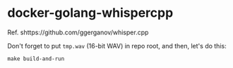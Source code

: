 # docker-golang-whispercpp

Ref. shttps://github.com/ggerganov/whisper.cpp

Don't forget to put `tmp.wav` (16-bit WAV) in repo root, and then, let's do this:

```shell
make build-and-run
```

